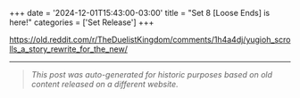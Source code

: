 +++
date = '2024-12-01T15:43:00-03:00'
title = "Set 8 [Loose Ends] is here!"
categories = ['Set Release']
+++

https://old.reddit.com/r/TheDuelistKingdom/comments/1h4a4dj/yugioh_scrolls_a_story_rewrite_for_the_new/

---

> _This post was auto-generated for historic purposes based on old content released on a different website._


